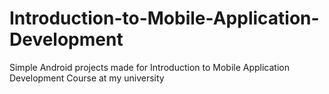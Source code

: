 # Introduction-to-Mobile-Application-Development
Simple Android projects made for Introduction to Mobile Application Development Course at my university
